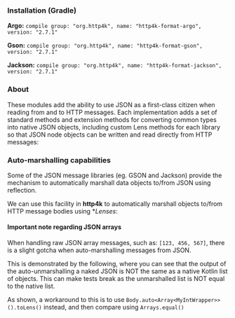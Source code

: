 ### Installation (Gradle)
**Argo:**  ```compile group: "org.http4k", name: "http4k-format-argo", version: "2.7.1"```

**Gson:**  ```compile group: "org.http4k", name: "http4k-format-gson", version: "2.7.1"```

**Jackson:** ```compile group: "org.http4k", name: "http4k-format-jackson", version: "2.7.1"```

### About
These modules add the ability to use JSON as a first-class citizen when reading from and to HTTP messages. Each implementation adds a set of 
standard methods and extension methods for converting common types into native JSON objects, including custom Lens methods for each library so that 
JSON node objects can be written and read directly from HTTP messages:

<script src="http://gist-it.appspot.com/https://github.com/http4k/http4k/blob/master/src/docs/guide/modules/message_formats/example.kt"></script>

### Auto-marshalling capabilities

Some of the JSON message libraries (eg. GSON and Jackson) provide the mechanism to automatically marshall data objects to/from JSON using reflection.

We can use this facility in **http4k** to automatically marshall objects to/from HTTP message bodies using **Lenses*:

<script src="http://gist-it.appspot.com/https://github.com/http4k/http4k/blob/master/src/docs/guide/modules/message_formats/auto.kt"></script>

#### Important note regarding JSON arrays
When handling raw JSON array messages, such as: `[123, 456, 567]`, there is a slight gotcha when auto-marshalling messages from JSON.

This is demonstrated by the following, where you can see that the output of the auto-unmarshalling a naked JSON is NOT the same as a native Kotlin list of objects. This can make tests break as the unmarshalled list is NOT equal to the native list.

As shown, a workaround to this is to use `Body.auto<Array<MyIntWrapper>>().toLens()` instead, and then compare using `Arrays.equal()`

<script src="http://gist-it.appspot.com/https://github.com/http4k/http4k/blob/master/src/docs/guide/modules/message_formats/list_gotcha.kt"></script>

